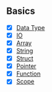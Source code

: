 ## Basics

- [x] [Data Type](./data_type.md)
- [x] [IO](./io.md)
- [x] [Array](./array.md)
- [x] [String](./string.md)
- [x] [Struct](./struct.md)
- [x] [Pointer](./pointer.md)
- [x] [Function](./function.md)
- [x] [Scope](./scope.md)